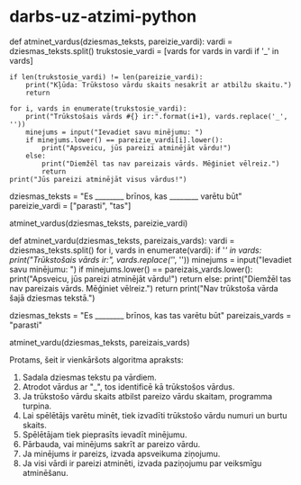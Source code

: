# darbs-uz-atzimi-python

def atminet_vardus(dziesmas_teksts, pareizie_vardi):
    vardi = dziesmas_teksts.split()
    trukstosie_vardi = [vards for vards in vardi if '_' in vards]
    
    if len(trukstosie_vardi) != len(pareizie_vardi):
        print("Kļūda: Trūkstoso vārdu skaits nesakrīt ar atbilžu skaitu.")
        return
    
    for i, vards in enumerate(trukstosie_vardi):
        print("Trūkstošais vārds #{} ir:".format(i+1), vards.replace('_', ''))
        minejums = input("Ievadiet savu minējumu: ")
        if minejums.lower() == pareizie_vardi[i].lower():
            print("Apsveicu, jūs pareizi atminējāt vārdu!")
        else:
            print("Diemžēl tas nav pareizais vārds. Mēģiniet vēlreiz.")
            return
    print("Jūs pareizi atminējāt visus vārdus!")

dziesmas_teksts = "Es ________ brīnos, kas ________ varētu būt"
pareizie_vardi = ["parasti", "tas"]

atminet_vardus(dziesmas_teksts, pareizie_vardi)




def atminet_vardu(dziesmas_teksts, pareizais_vards):
    vardi = dziesmas_teksts.split()
    for i, vards in enumerate(vardi):
        if '_' in vards:
            print("Trūkstošais vārds ir:", vards.replace('_', ''))
            minejums = input("Ievadiet savu minējumu: ")
            if minejums.lower() == pareizais_vards.lower():
                print("Apsveicu, jūs pareizi atminējāt vārdu!")
                return
            else:
                print("Diemžēl tas nav pareizais vārds. Mēģiniet vēlreiz.")
                return
    print("Nav trūkstoša vārda šajā dziesmas tekstā.")

dziesmas_teksts = "Es ________ brīnos, kas tas varētu būt"
pareizais_vards = "parasti"

atminet_vardu(dziesmas_teksts, pareizais_vards)



Protams, šeit ir vienkāršots algoritma apraksts:

1. Sadala dziesmas tekstu pa vārdiem.
2. Atrodot vārdus ar "_", tos identificē kā trūkstošos vārdus.
3. Ja trūkstošo vārdu skaits atbilst pareizo vārdu skaitam, programma turpina.
4. Lai spēlētājs varētu minēt, tiek izvadīti trūkstošo vārdu numuri un burtu skaits.
5. Spēlētājam tiek pieprasīts ievadīt minējumu.
6. Pārbauda, vai minējums sakrīt ar pareizo vārdu.
7. Ja minējums ir pareizs, izvada apsveikuma ziņojumu.
8. Ja visi vārdi ir pareizi atminēti, izvada paziņojumu par veiksmīgu atminēšanu.
